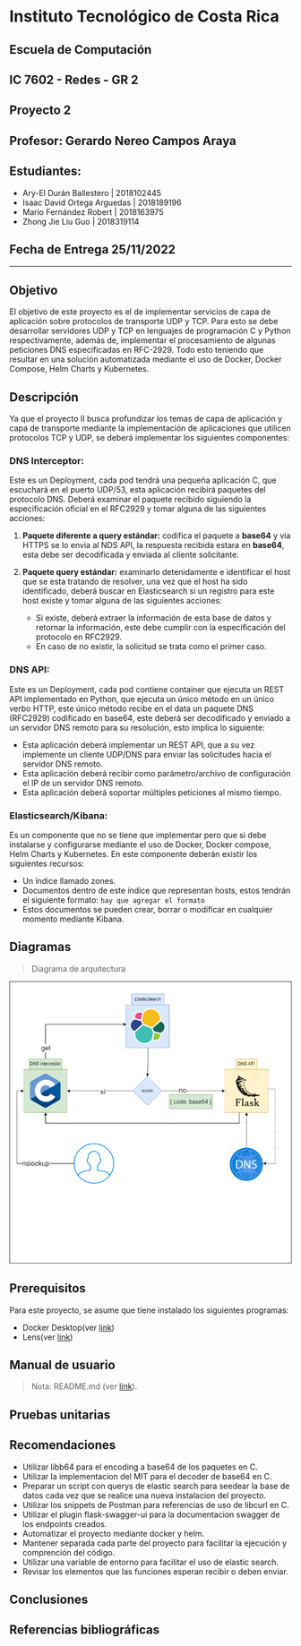 # Instituto Tecnológico de Costa Rica  
## Escuela de Computación  
## IC 7602 - Redes - GR 2  
## Proyecto 2
## Profesor: Gerardo Nereo Campos Araya  
## Estudiantes:

- Ary-El Durán Ballestero | 2018102445
- Isaac David Ortega Arguedas | 2018189196
- Mario Fernández Robert | 2018163975
- Zhong Jie Liu Guo | 2018319114

## Fecha de Entrega 25/11/2022
---

## Objetivo
El objetivo de este proyecto es el de implementar servicios de capa de aplicación sobre protocolos de transporte UDP y TCP. Para esto se debe desarrollar servidores UDP y TCP en lenguajes de programación C y Python respectivamente, además de, implementar el procesamiento de algunas peticiones DNS especificadas en RFC-2929. Todo esto teniendo que resultar en una solución automatizada mediante el uso de Docker, Docker Compose, Helm Charts y Kubernetes.

## Descripción
Ya que el proyecto II busca profundizar los temas de capa de aplicación y capa de transporte mediante la implementación de aplicaciones que utilicen protocolos TCP y UDP, se deberá implementar los siguientes componentes:
### DNS Interceptor:
Este es un Deployment, cada pod tendrá una pequeña aplicación  C, que escuchará en el puerto UDP/53, esta aplicación recibirá paquetes del protocolo DNS. Deberá examinar el paquete recibido siguiendo la especificación oficial en el RFC2929 y tomar alguna de las siguientes acciones:

1. **Paquete diferente a query estándar:** codifica el paquete a **base64** y via HTTPS se lo envia al NDS API, la respuesta recibida estara en **base64**, esta debe ser decodificada y enviada al cliente solicitante.

2. **Paquete query estándar:** examinarlo detenidamente e identificar el host que se esta tratando de resolver, una 
vez que el host ha sido identificado, deberá buscar en Elasticsearch si un registro para este host existe y tomar alguna de las siguientes acciones:
    
    *  Si existe, deberá extraer la información de esta base de datos y retornar la información, este debe cumplir con la especificación del protocolo en RFC2929.
    * En caso de no existir, la solicitud se trata como el primer caso.
### DNS API:
Este es un Deployment, cada pod contiene container que ejecuta un REST API implementado en Python, que ejecuta un único método en un único verbo HTTP, este único método recibe en el data un paquete DNS (RFC2929) codificado en 
base64, este deberá ser decodificado y enviado a un servidor DNS remoto para su resolución, esto implica lo siguiente:
    
* Esta aplicación deberá implementar un REST API, que a su vez implemente un cliente UDP/DNS para enviar las solicitudes hacia el servidor DNS remoto.
* Esta aplicación deberá recibir como parámetro/archivo de configuración el IP de un servidor DNS remoto.
* Esta aplicación deberá soportar múltiples peticiones al mismo tiempo.
### Elasticsearch/Kibana:
Es un componente que no se tiene que implementar pero que si debe instalarse y configurarse mediante el uso de Docker, Docker compose, Helm Charts y Kubernetes. En este componente deberán existir los siguientes recursos:
* Un índice llamado zones.
* Documentos dentro de este índice que representan hosts, estos tendrán el siguiente formato: `hay que agregar el formato`
* Estos documentos se pueden crear, borrar o modificar en cualquier momento mediante Kibana.
## Diagramas

> Diagrama de arquitectura

![](./assets/arquitectura-proy-2.png)

## Prerequisitos
Para este proyecto, se asume que tiene instalado los siguientes programas:

- Docker Desktop(ver [link](https://www.docker.com/))
- Lens(ver [link](https://k8slens.dev/))

## Manual de usuario
> Nota: README.md (ver [link](https://github.com/Ary2000/RepoRedes/tree/main/Proyecto2#readme)).
## Pruebas unitarias


## Recomendaciones

- Utilizar libb64 para el encoding a base64 de los paquetes en C.
- Utilizar la implementacion del MIT para el decoder de base64 en C.
- Preparar un script con querys de elastic search para seedear la base de datos cada vez que se realice una nueva instalacion del proyecto.
- Utilizar los snippets de Postman para referencias de uso de libcurl en C.
- Utilizar el plugin flask-swagger-ui para la documentacion swagger de los endpoints creados.
- Automatizar el proyecto mediante docker y helm.
- Mantener separada cada parte del proyecto para facilitar la ejecución y comprención del código.
- Utilizar una variable de entorno para facilitar el uso de elastic search.
- Revisar los elementos que las funciones esperan recibir o deben enviar.

## Conclusiones
## Referencias bibliográficas